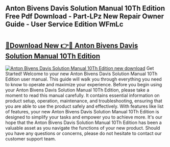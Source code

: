 ## Anton Bivens Davis Solution Manual 10Th Edition Free Pdf Download - Part-LPz New Repair Owner Guide - User Service Edition WFmLc

# <h2><a href="http://bc61888.oget.top/?id=Anton+Bivens+Davis+Solution+Manual+10Th+Edition">🔗Download New 👉🔴 Anton Bivens Davis Solution Manual 10Th Edition</a></h2>

[![Anton Bivens Davis Solution Manual 10Th Edition new download](https://i.imgur.com/5g1atiW.png)](http://bc61888.oget.top/?id=Anton+Bivens+Davis+Solution+Manual+10Th+Edition)
Get Started! Welcome to your new Anton Bivens Davis Solution Manual 10Th Edition user manual. This guide will walk you through everything you need to know to operate and maximize your experience. Before you begin using your Anton Bivens Davis Solution Manual 10Th Edition, please take a moment to read this manual carefully. It contains essential information on product setup, operation, maintenance, and troubleshooting, ensuring that you are able to use the product safely and effectively. With features like list of features, your new Anton Bivens Davis Solution Manual 10Th Edition is designed to simplify your tasks and empower you to achieve more. It's our hope that the Anton Bivens Davis Solution Manual 10Th Edition has been a valuable asset as you navigate the functions of your new product. Should you have any questions or concerns, please do not hesitate to contact our customer support team.
